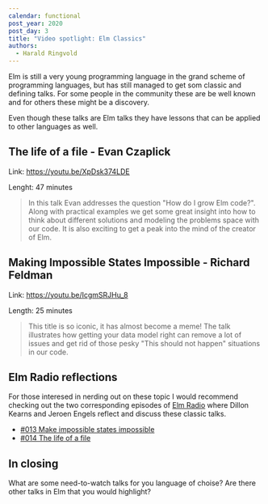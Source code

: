 ```yaml
---
calendar: functional
post_year: 2020
post_day: 3
title: "Video spotlight: Elm Classics"
authors:
  - Harald Ringvold
---
```

Elm is still a very young programming language in the grand scheme of programming languages, but has still managed to get som classic and defining talks. For some people in the community these are be well known and for others these might be a discovery.

Even though these talks are Elm talks they have lessons that can be applied to other languages as well.

## The life of a file - Evan Czaplick

Link: <https://youtu.be/XpDsk374LDE>

Lenght: 47 minutes

>In this talk Evan addresses the question "How do I grow Elm code?". Along with practical examples we get some great insight into how to think about different solutions and modeling the problems space with our code. It is also exciting to get a peak into the mind of the creator of Elm. 

## Making Impossible States Impossible - Richard Feldman

Link: <https://youtu.be/IcgmSRJHu_8>

Length: 25 minutes

>This title is so iconic, it has almost become a meme! The talk illustrates how getting your data model right can remove a lot of issues and get rid of those pesky "This should not happen" situations in our code.


## Elm Radio reflections

For those interesed in nerding out on these topic I would recommend checking out the two corresponding episodes of [Elm Radio](https://elm-radio.com/) where Dillon Kearns and Jeroen Engels reflect and discuss these classic talks.

-  [#013 Make impossible states impossible](https://elm-radio.com/episode/impossible-states/)
- [#014 The life of a file](https://elm-radio.com/episode/life-of-a-file/)

## In closing

What are some need-to-watch talks for you language of choise? Are there other talks in Elm that you would highlight?